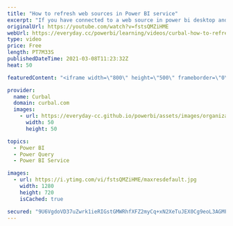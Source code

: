 ```yaml
---
title: "How to refresh web sources in Power BI service"
excerpt: "If you have connected to a web source in power bi desktop and they try to connect to the service, you have probably gotten this error:  \"You can't schedule refresh for this dataset because the following data sources currently don't support refresh: Data source for Query1\"  In today's video I am going"
originalUrl: https://youtube.com/watch?v=fstsQMZiHME
webUrl: https://everyday.cc/powerbi/learning/videos/curbal-how-to-refresh-web-sources-in-power-bi-service/
type: video
price: Free
length: PT7M33S
publishedDateTime: 2021-03-08T11:23:32Z
heat: 50

featuredContent: "<iframe width=\"800\" height=\"500\" frameborder=\"0\" src=\"https://www.youtube.com/embed/fstsQMZiHME\" allow=\"accelerometer; autoplay; encrypted-media; gyroscope; picture-in-picture\" allowfullscreen></iframe>"

provider:
  name: Curbal
  domain: curbal.com
  images:
    - url: https://everyday-cc.github.io/powerbi/assets/images/organizations/curbal.com-50x50.jpg
      width: 50
      height: 50

topics:
  - Power BI
  - Power Query
  - Power BI Service

images:
  - url: https://i.ytimg.com/vi/fstsQMZiHME/maxresdefault.jpg
    width: 1280
    height: 720
    isCached: true

secured: "9U6VgdoVD37uZwrk1ieRIGstGMWRhfXFZ2myCq+xN2XeTuJEX0Cg9eoL3AGMFC61ucg2e7ZLGJvrVx4YZUD182KS8apWdaGtfPSvaQD9xCBz4FsZCJxCMHiW1G05ItSsMTANU0+IvPns4y4Xgy3oDHeNBmx8edGy4sMT0yaJf/8EowcxaT+cJ0VhjHuUhna6HWDLly4NiiJ3DWWqD08x4HtUmHf7W1d5YCKNDcd5BDP0KEkG51mVvRnatPTPPIYKV7nuXint7RNSk/fkht77qRtGOviYNJMDwe0Cg6JqTDtBkpJEsQ6wjBJNXBewlPXDzMrXHMgFKNclsunbKwgzaEYgP0+YezcBEUAS8BaSggu8NBMYR/2NN+h4xQnIQ8Dcw4BXguciN75TK+jTXA/bJPuq7xy1htpvnCMGjnNUpEk=;n/+fHHCxCV2cBomM3Cv42A=="
---
```



